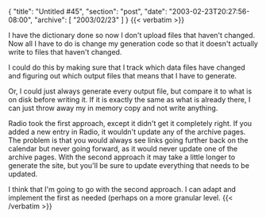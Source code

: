 {
  "title": "Untitled #45",
  "section": "post",
  "date": "2003-02-23T20:27:56-08:00",
  "archive": [
    "2003/02/23"
  ]
}
{{< verbatim >}}
<p>I have the dictionary done so now I don't upload files that haven't changed.  Now all I have to do is change my generation code so that it doesn't actually write to files that haven't changed.
<p>I could do this by making sure that I track which data files have changed and figuring out which output files that means that I have to generate.
<p>Or, I could just always generate every output file, but compare it to what is on disk before writing it.  If it is exactly the same as what is already there, I can just throw away my in memory copy and not write anything.
<p>Radio took the first approach, except it didn't get it completely right.  If you added a new entry in Radio, it wouldn't update any of the archive pages.  The problem is that you would always see links going further back on the calendar but never going forward, as it would never update one of the archive pages.  With the second approach it may take a little longer to generate the site,  but you'll be sure to update everything that needs to be updated.
<p>I think that I'm going to go with the second approach.  I can adapt and implement the first as needed (perhaps on a more granular level.
{{< /verbatim >}}
